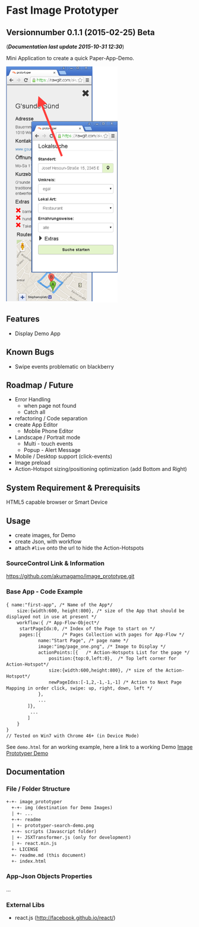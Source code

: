 # Fast Image Prototyper
## Versionnumber 0.1.1 (2015-02-25) Beta
(***Documentation last update 2015-10-31 12:30***)  

Mini Application to create a quick Paper-App-Demo. 

![prototyper search app demo screenshots](https://raw.githubusercontent.com/akumagamo/html-image-prototyper/master/readme/prototyper-search-demo.png "prototyper search app demo")   

## Features
* Display Demo App

## Known Bugs
* Swipe events problematic on blackberry

## Roadmap / Future 
* Error Handling
    * when page not found
    * Catch all
* refactoring / Code separation
* create App Editor
    * Moblie Phone Editor
* Landscape / Portrait mode
    * Multi - touch events
    * Popup - Alert Message
* Mobile / Desktop support (click-events)
* Image preload
* Action-Hotspot sizing/positioning optimization (add Bottom and Right)

## System Requirement & Prerequisits
HTML5 capable browser or Smart Device

## Usage
* create images, for Demo
* create Json, with workflow
* attach `#live` onto the url to hide the Action-Hotspots

### SourceControl Link & Information
https://github.com/akumagamo/image_prototype.git

### Base App - Code Example

	{ name:"first-app", /* Name of the App*/
        size:{width:600, height:800}, /* size of the App that should be displayed not in use at present */
        workflow:{ /* App-Flow-Object*/
	     startPageIdx:0, /* Index of the Page to start on */
	     pages:[{        /* Pages Collection with pages for App-Flow */
	            name:"Start Page", /* page name */
	            image:"img/page_one.png", /* Image to Display */
	            actionPoints:[{   /* Action-Hotspots List for the page */
	                position:{top:0,left:0},  /* Top left corner for Action-Hotspot*/
	                size:{width:600,height:800}, /* size of the Action-Hotspot*/
	                newPageIdxs:[-1,2,-1,-1,-1] /* Action to Next Page Mapping in order click, swipe: up, right, down, left */
				},
				...
			]},
		     ...
		    ]
		}
	}
	// Tested on Win7 with Chrome 46+ (in Device Mode)

See ```demo.html``` for an working example, here a link to a working Demo [Image Prototyper Demo](https://rawgit.com/akumagamo/html-image-prototyper/demo/index.html)  


## Documentation

### File / Folder Structure 
    +-+- image_prototyper
      +-+- img (destination for Demo Images)
      | +- ...
	  +-+- readme
	  | +- prototyper-search-demo.png
      +-+- scripts (Javascript folder)
      | +- JSXTransformer.js (only for development)
      | +- react.min.js
      +- LICENSE
      +- readme.md (this document)
      +- index.html

### App-Json Objects Properties
...
	  
### External Libs
* react.js (http://facebook.github.io/react/)

